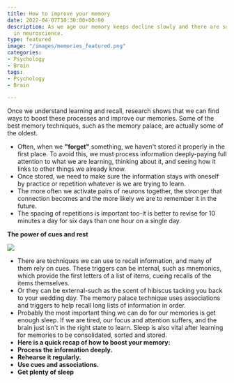 ```yaml
---
title: How to improve your memory
date: 2022-04-07T18:30:00+00:00
description: As we age our memory keeps decline slowly and there are some solutions
  in neuroscience.
type: featured
image: "/images/memories_featured.png"
categories:
- Psychology
- Brain
tags:
- Psychology
- Brain

---
```

Once we understand learning and recall, research shows that we can find ways to boost these processes and improve our memories. Some of the best memory techniques, such as the  memory palace, are actually some of the oldest.

* Often, when we **"forget"** something, we haven't stored it properly in the first place. To avoid this, we must process information deeply-paying full attention to what we are learning, thinking about it, and seeing how it links to other things we already know.
* Once stored, we need to make sure the information stays with oneself by practice or repetition whatever is we are trying to learn.
* The more often we activate pairs of neurons together, the stronger that connection becomes and the more likely we are to remember it in the future.
* The spacing of repetitions is important too-it is better to revise for 10 minutes a day for six days than one hour on a single day.

**The power of cues and rest**

![](/images/memories.jpg)

*  There are techniques we can use to recall information, and many of them rely on cues. These triggers can be internal, such as mnemonics, which provide the first letters of a list of items, cueing recalls of the items themselves.
* Or they can be external-such as the scent of hibiscus tacking you back to your wedding day. The memory palace technique uses associations and triggers to help recall long lists of information in order.
* Probably the most important thing we can do for our memories is get enough sleep. If we are tired, our focus and attention suffers, and the brain just isn't in the right state to learn. Sleep is also vital after learning for memories to be consolidated, sorted and stored.
* **Here is a quick recap of how to boost your memory:**
*  **Process the information deeply.**
*  **Rehearse it regularly.**
*  **Use cues and associations.**
*  **Get plenty of sleep**